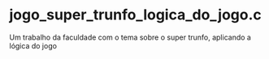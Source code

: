 # jogo_super_trunfo_logica_do_jogo.c
Um trabalho da faculdade com o tema sobre o super trunfo, aplicando a lógica do jogo
